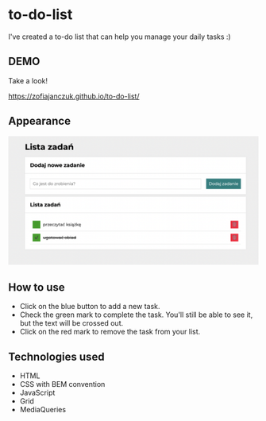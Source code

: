 # to-do-list
I've created a to-do list that can help you manage your daily tasks :)

## DEMO
Take a look!

https://zofiajanczuk.github.io/to-do-list/

## Appearance
![page appearance](images/to-do-list.png)

## How to use
- Click on the blue button to add a new task.
- Check the green mark to complete the task. You'll still be able to see it, but the text will be crossed out.
- Click on the red mark to remove the task from your list.

## Technologies used
- HTML
- CSS with BEM convention
- JavaScript
- Grid
- MediaQueries
